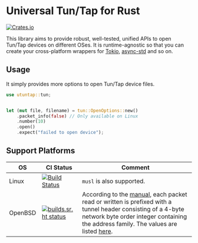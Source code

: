 # Universal Tun/Tap for Rust

[![Crates.io](https://img.shields.io/crates/v/utuntap)](https://crates.io/crates/utuntap)

This library aims to provide robust, well-tested, unified APIs to open Tun/Tap devices on different OSes. It is runtime-agnostic so that you can create your cross-platform wrappers for [Tokio](https://tokio.rs), [async-std](https://github.com/async-rs/async-std) and so on.

## Usage

It simply provides more options to open Tun/Tap device files.

```rust
use utuntap::tun;


let (mut file, filename) = tun::OpenOptions::new()
    .packet_info(false) // Only available on Linux
    .number(10)
    .open()
    .expect("failed to open device");
```

## Support Platforms

| OS | CI&nbsp;Status | Comment |
| -- | ------ | ------- |
| Linux | [![Build Status](https://travis-ci.org/siegfried/utuntap.svg?branch=master)](https://travis-ci.org/siegfried/utuntap) | `musl` is also supported. |
| OpenBSD | [![builds.sr.ht status](https://builds.sr.ht/~siegfried/utuntap/.build.yml.svg)](https://builds.sr.ht/~siegfried/utuntap/.build.yml?) | According to the [manual](https://man.openbsd.org/tun.4), each packet read or written is prefixed with a tunnel header consisting of a 4-byte network byte order integer containing the address family. The values are listed [here](https://man.openbsd.org/netintro.4#ADDRESSING). |
